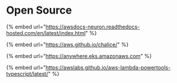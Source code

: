 # Open Source

{% embed url="https://awsdocs-neuron.readthedocs-hosted.com/en/latest/index.html" %}

{% embed url="https://aws.github.io/chalice/" %}

{% embed url="https://anywhere.eks.amazonaws.com" %}

{% embed url="https://awslabs.github.io/aws-lambda-powertools-typescript/latest/" %}
